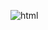 ![html](https://user-images.githubusercontent.com/83860858/120141065-632f6500-c1f9-11eb-95cf-67d87497f312.png)
